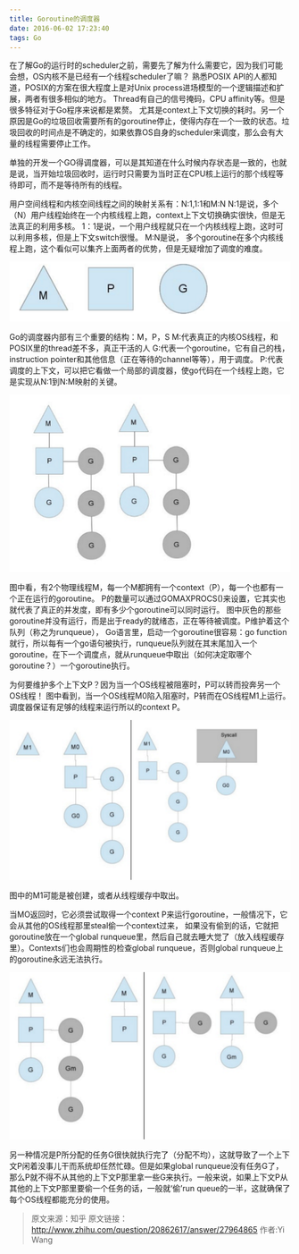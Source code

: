 ```yaml
---
title: Goroutine的调度器
date: 2016-06-02 17:23:40
tags: Go
---
```

在了解Go的运行时的scheduler之前，需要先了解为什么需要它，因为我们可能会想，OS内核不是已经有一个线程scheduler了嘛？
熟悉POSIX API的人都知道，POSIX的方案在很大程度上是对Unix process进场模型的一个逻辑描述和扩展，两者有很多相似的地方。 Thread有自己的信号掩码，CPU affinity等。但是很多特征对于Go程序来说都是累赘。 尤其是context上下文切换的耗时。另一个原因是Go的垃圾回收需要所有的goroutine停止，使得内存在一个一致的状态。垃圾回收的时间点是不确定的，如果依靠OS自身的scheduler来调度，那么会有大量的线程需要停止工作。 

单独的开发一个GO得调度器，可以是其知道在什么时候内存状态是一致的，也就是说，当开始垃圾回收时，运行时只需要为当时正在CPU核上运行的那个线程等待即可，而不是等待所有的线程。

用户空间线程和内核空间线程之间的映射关系有：N:1,1:1和M:N
N:1是说，多个（N）用户线程始终在一个内核线程上跑，context上下文切换确实很快，但是无法真正的利用多核。
1：1是说，一个用户线程就只在一个内核线程上跑，这时可以利用多核，但是上下文switch很慢。
M:N是说， 多个goroutine在多个内核线程上跑，这个看似可以集齐上面两者的优势，但是无疑增加了调度的难度。

![image](/../../gallery/Goroutine_1.png)

Go的调度器内部有三个重要的结构：M，P，S
M:代表真正的内核OS线程，和POSIX里的thread差不多，真正干活的人
G:代表一个goroutine，它有自己的栈，instruction pointer和其他信息（正在等待的channel等等），用于调度。
P:代表调度的上下文，可以把它看做一个局部的调度器，使go代码在一个线程上跑，它是实现从N:1到N:M映射的关键。

![image](/../../gallery/Goroutine_2.png)

图中看，有2个物理线程M，每一个M都拥有一个context（P），每一个也都有一个正在运行的goroutine。
P的数量可以通过GOMAXPROCS()来设置，它其实也就代表了真正的并发度，即有多少个goroutine可以同时运行。
图中灰色的那些goroutine并没有运行，而是出于ready的就绪态，正在等待被调度。P维护着这个队列（称之为runqueue），
Go语言里，启动一个goroutine很容易：go function 就行，所以每有一个go语句被执行，runqueue队列就在其末尾加入一个
goroutine，在下一个调度点，就从runqueue中取出（如何决定取哪个goroutine？）一个goroutine执行。

为何要维护多个上下文P？因为当一个OS线程被阻塞时，P可以转而投奔另一个OS线程！
图中看到，当一个OS线程M0陷入阻塞时，P转而在OS线程M1上运行。调度器保证有足够的线程来运行所以的context P。

![image](/../../gallery/Goroutine_3.png)

图中的M1可能是被创建，或者从线程缓存中取出。

当MO返回时，它必须尝试取得一个context P来运行goroutine，一般情况下，它会从其他的OS线程那里steal偷一个context过来，
如果没有偷到的话，它就把goroutine放在一个global runqueue里，然后自己就去睡大觉了（放入线程缓存里）。Contexts们也会周期性的检查global runqueue，否则global runqueue上的goroutine永远无法执行。

![image](/../../gallery/Goroutine_4.png)

另一种情况是P所分配的任务G很快就执行完了（分配不均），这就导致了一个上下文P闲着没事儿干而系统却任然忙碌。但是如果global runqueue没有任务G了，那么P就不得不从其他的上下文P那里拿一些G来执行。一般来说，如果上下文P从其他的上下文P那里要偷一个任务的话，一般就‘偷’run queue的一半，这就确保了每个OS线程都能充分的使用。

>原文来源：知乎
>原文链接：http://www.zhihu.com/question/20862617/answer/27964865
>作者:Yi Wang